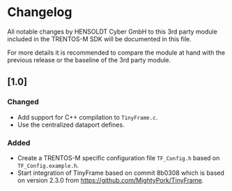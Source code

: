 # Changelog

All notable changes by HENSOLDT Cyber GmbH to this 3rd party module included in
the TRENTOS-M SDK will be documented in this file.

For more details it is recommended to compare the module at hand with the
previous release or the baseline of the 3rd party module.

## [1.0]

### Changed

- Add support for C++ compilation to `TinyFrame.c`.
- Use the centralized dataport defines.

### Added

- Create a TRENTOS-M specific configuration file `TF_Config.h` based on
`TF_Config.example.h`.
- Start integration of TinyFrame based on commit 8b0308 which is based on
version 2.3.0 from <https://github.com/MightyPork/TinyFrame>.
